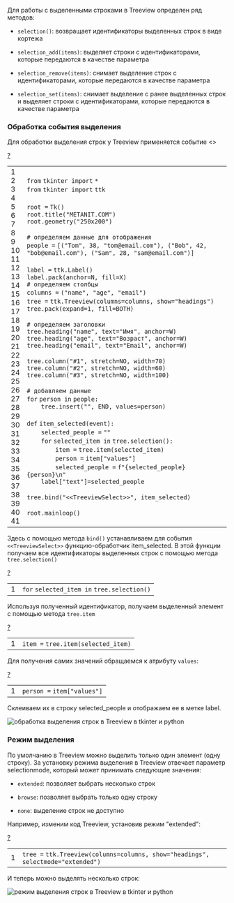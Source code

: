 Для работы с выделенными строками в Treeview определен ряд методов:

-   `selection()`: возвращает идентификаторы выделенных строк в виде кортежа
    
-   `selection_add(items)`: выделяет строки с идентификаторами, которые передаются в качестве параметра
    
-   `selection_remove(items)`: снимает выделение строк с идентификаторами, которые передаются в качестве параметра
    
-   `selection_set(items)`: снимает выделение с ранее выделенных строк и выделяет строки с идентификаторами, которые передаются в качестве параметра
    

### Обработка события выделения

Для обработки выделения строк у Treeview применяется событие <<TreeviewSelect>>

[?](https://metanit.com/python/tkinter/4.4.php#)

<table border="0" cellpadding="0" cellspacing="0"><tbody><tr><td class="gutter"><div class="line number1 index0 alt2">1</div><div class="line number2 index1 alt1">2</div><div class="line number3 index2 alt2">3</div><div class="line number4 index3 alt1">4</div><div class="line number5 index4 alt2">5</div><div class="line number6 index5 alt1">6</div><div class="line number7 index6 alt2">7</div><div class="line number8 index7 alt1">8</div><div class="line number9 index8 alt2">9</div><div class="line number10 index9 alt1">10</div><div class="line number11 index10 alt2">11</div><div class="line number12 index11 alt1">12</div><div class="line number13 index12 alt2">13</div><div class="line number14 index13 alt1">14</div><div class="line number15 index14 alt2">15</div><div class="line number16 index15 alt1">16</div><div class="line number17 index16 alt2">17</div><div class="line number18 index17 alt1">18</div><div class="line number19 index18 alt2">19</div><div class="line number20 index19 alt1">20</div><div class="line number21 index20 alt2">21</div><div class="line number22 index21 alt1">22</div><div class="line number23 index22 alt2">23</div><div class="line number24 index23 alt1">24</div><div class="line number25 index24 alt2">25</div><div class="line number26 index25 alt1">26</div><div class="line number27 index26 alt2">27</div><div class="line number28 index27 alt1">28</div><div class="line number29 index28 alt2">29</div><div class="line number30 index29 alt1">30</div><div class="line number31 index30 alt2">31</div><div class="line number32 index31 alt1">32</div><div class="line number33 index32 alt2">33</div><div class="line number34 index33 alt1">34</div><div class="line number35 index34 alt2">35</div><div class="line number36 index35 alt1">36</div><div class="line number37 index36 alt2">37</div><div class="line number38 index37 alt1">38</div><div class="line number39 index38 alt2">39</div><div class="line number40 index39 alt1">40</div><div class="line number41 index40 alt2">41</div></td><td class="code"><div class="container"><div class="line number1 index0 alt2"><code class="py keyword">from</code> <code class="py plain">tkinter </code><code class="py keyword">import</code> <code class="py keyword">*</code></div><div class="line number2 index1 alt1"><code class="py keyword">from</code> <code class="py plain">tkinter </code><code class="py keyword">import</code> <code class="py plain">ttk</code></div><div class="line number3 index2 alt2">&nbsp;</div><div class="line number4 index3 alt1"><code class="py plain">root </code><code class="py keyword">=</code> <code class="py plain">Tk()</code></div><div class="line number5 index4 alt2"><code class="py plain">root.title(</code><code class="py string">"METANIT.COM"</code><code class="py plain">)</code></div><div class="line number6 index5 alt1"><code class="py plain">root.geometry(</code><code class="py string">"250x200"</code><code class="py plain">)</code></div><div class="line number7 index6 alt2">&nbsp;</div><div class="line number8 index7 alt1"><code class="py comments"># определяем данные для отображения</code></div><div class="line number9 index8 alt2"><code class="py plain">people </code><code class="py keyword">=</code> <code class="py plain">[(</code><code class="py string">"Tom"</code><code class="py plain">, </code><code class="py value">38</code><code class="py plain">, </code><code class="py string">"tom@email.com"</code><code class="py plain">), (</code><code class="py string">"Bob"</code><code class="py plain">, </code><code class="py value">42</code><code class="py plain">, </code><code class="py string">"bob@email.com"</code><code class="py plain">), (</code><code class="py string">"Sam"</code><code class="py plain">, </code><code class="py value">28</code><code class="py plain">, </code><code class="py string">"sam@email.com"</code><code class="py plain">)]</code></div><div class="line number10 index9 alt1">&nbsp;</div><div class="line number11 index10 alt2"><code class="py plain">label </code><code class="py keyword">=</code> <code class="py plain">ttk.Label()</code></div><div class="line number12 index11 alt1"><code class="py plain">label.pack(anchor</code><code class="py keyword">=</code><code class="py plain">N, fill</code><code class="py keyword">=</code><code class="py plain">X)</code></div><div class="line number13 index12 alt2"><code class="py comments"># определяем столбцы</code></div><div class="line number14 index13 alt1"><code class="py plain">columns </code><code class="py keyword">=</code> <code class="py plain">(</code><code class="py string">"name"</code><code class="py plain">, </code><code class="py string">"age"</code><code class="py plain">, </code><code class="py string">"email"</code><code class="py plain">)</code></div><div class="line number15 index14 alt2"><code class="py plain">tree </code><code class="py keyword">=</code> <code class="py plain">ttk.Treeview(columns</code><code class="py keyword">=</code><code class="py plain">columns, show</code><code class="py keyword">=</code><code class="py string">"headings"</code><code class="py plain">)</code></div><div class="line number16 index15 alt1"><code class="py plain">tree.pack(expand</code><code class="py keyword">=</code><code class="py value">1</code><code class="py plain">, fill</code><code class="py keyword">=</code><code class="py plain">BOTH)</code></div><div class="line number17 index16 alt2">&nbsp;</div><div class="line number18 index17 alt1"><code class="py comments"># определяем заголовки</code></div><div class="line number19 index18 alt2"><code class="py plain">tree.heading(</code><code class="py string">"name"</code><code class="py plain">, text</code><code class="py keyword">=</code><code class="py string">"Имя"</code><code class="py plain">, anchor</code><code class="py keyword">=</code><code class="py plain">W)</code></div><div class="line number20 index19 alt1"><code class="py plain">tree.heading(</code><code class="py string">"age"</code><code class="py plain">, text</code><code class="py keyword">=</code><code class="py string">"Возраст"</code><code class="py plain">, anchor</code><code class="py keyword">=</code><code class="py plain">W)</code></div><div class="line number21 index20 alt2"><code class="py plain">tree.heading(</code><code class="py string">"email"</code><code class="py plain">, text</code><code class="py keyword">=</code><code class="py string">"Email"</code><code class="py plain">, anchor</code><code class="py keyword">=</code><code class="py plain">W)</code></div><div class="line number22 index21 alt1">&nbsp;</div><div class="line number23 index22 alt2"><code class="py plain">tree.column(</code><code class="py string">"#1"</code><code class="py plain">, stretch</code><code class="py keyword">=</code><code class="py plain">NO, width</code><code class="py keyword">=</code><code class="py value">70</code><code class="py plain">)</code></div><div class="line number24 index23 alt1"><code class="py plain">tree.column(</code><code class="py string">"#2"</code><code class="py plain">, stretch</code><code class="py keyword">=</code><code class="py plain">NO, width</code><code class="py keyword">=</code><code class="py value">60</code><code class="py plain">)</code></div><div class="line number25 index24 alt2"><code class="py plain">tree.column(</code><code class="py string">"#3"</code><code class="py plain">, stretch</code><code class="py keyword">=</code><code class="py plain">NO, width</code><code class="py keyword">=</code><code class="py value">100</code><code class="py plain">)</code></div><div class="line number26 index25 alt1">&nbsp;</div><div class="line number27 index26 alt2"><code class="py comments"># добавляем данные</code></div><div class="line number28 index27 alt1"><code class="py keyword">for</code> <code class="py plain">person </code><code class="py keyword">in</code> <code class="py plain">people:</code></div><div class="line number29 index28 alt2"><code class="py spaces">&nbsp;&nbsp;&nbsp;&nbsp;</code><code class="py plain">tree.insert("", END, values</code><code class="py keyword">=</code><code class="py plain">person)</code></div><div class="line number30 index29 alt1">&nbsp;</div><div class="line number31 index30 alt2"><code class="py keyword">def</code> <code class="py plain">item_selected(event):</code></div><div class="line number32 index31 alt1"><code class="py spaces">&nbsp;&nbsp;&nbsp;&nbsp;</code><code class="py plain">selected_people </code><code class="py keyword">=</code> <code class="py plain">""</code></div><div class="line number33 index32 alt2"><code class="py spaces">&nbsp;&nbsp;&nbsp;&nbsp;</code><code class="py keyword">for</code> <code class="py plain">selected_item </code><code class="py keyword">in</code> <code class="py plain">tree.selection():</code></div><div class="line number34 index33 alt1"><code class="py spaces">&nbsp;&nbsp;&nbsp;&nbsp;&nbsp;&nbsp;&nbsp;&nbsp;</code><code class="py plain">item </code><code class="py keyword">=</code> <code class="py plain">tree.item(selected_item)</code></div><div class="line number35 index34 alt2"><code class="py spaces">&nbsp;&nbsp;&nbsp;&nbsp;&nbsp;&nbsp;&nbsp;&nbsp;</code><code class="py plain">person </code><code class="py keyword">=</code> <code class="py plain">item[</code><code class="py string">"values"</code><code class="py plain">]</code></div><div class="line number36 index35 alt1"><code class="py spaces">&nbsp;&nbsp;&nbsp;&nbsp;&nbsp;&nbsp;&nbsp;&nbsp;</code><code class="py plain">selected_people </code><code class="py keyword">=</code> <code class="py plain">f</code><code class="py string">"{selected_people}{person}\n"</code></div><div class="line number37 index36 alt2"><code class="py spaces">&nbsp;&nbsp;&nbsp;&nbsp;</code><code class="py plain">label[</code><code class="py string">"text"</code><code class="py plain">]</code><code class="py keyword">=</code><code class="py plain">selected_people</code></div><div class="line number38 index37 alt1">&nbsp;</div><div class="line number39 index38 alt2"><code class="py plain">tree.bind(</code><code class="py string">"&lt;&lt;TreeviewSelect&gt;&gt;"</code><code class="py plain">, item_selected)</code></div><div class="line number40 index39 alt1">&nbsp;</div><div class="line number41 index40 alt2"><code class="py plain">root.mainloop()</code></div></div></td></tr></tbody></table>

Здесь с помощью метода `bind()` устанавливаем для события `<<TreeviewSelect>>` функцию-обработчик item\_selected. В этой функции получаем все идентификаторы выделенных строк с помощью метода `tree.selection()`

[?](https://metanit.com/python/tkinter/4.4.php#)

<table border="0" cellpadding="0" cellspacing="0"><tbody><tr><td class="gutter"><div class="line number1 index0 alt2">1</div></td><td class="code"><div class="container"><div class="line number1 index0 alt2"><code class="py keyword">for</code> <code class="py plain">selected_item </code><code class="py keyword">in</code> <code class="py plain">tree.selection()</code></div></div></td></tr></tbody></table>

Используя полученный идентификатор, получаем выделенный элемент с помощью метода `tree.item`

[?](https://metanit.com/python/tkinter/4.4.php#)

<table border="0" cellpadding="0" cellspacing="0"><tbody><tr><td class="gutter"><div class="line number1 index0 alt2">1</div></td><td class="code"><div class="container"><div class="line number1 index0 alt2"><code class="py plain">item </code><code class="py keyword">=</code> <code class="py plain">tree.item(selected_item)</code></div></div></td></tr></tbody></table>

Для получения самих значений обращаемся к атрибуту `values`:

[?](https://metanit.com/python/tkinter/4.4.php#)

<table border="0" cellpadding="0" cellspacing="0"><tbody><tr><td class="gutter"><div class="line number1 index0 alt2">1</div></td><td class="code"><div class="container"><div class="line number1 index0 alt2"><code class="py plain">person </code><code class="py keyword">=</code> <code class="py plain">item[</code><code class="py string">"values"</code><code class="py plain">]</code></div></div></td></tr></tbody></table>

Склеиваем их в строку selected\_people и отображаем ее в метке label.

![обработка выделения строк в Treeview в tkinter и python](https://metanit.com/python/tkinter/4.4.php./pics/2.92.png)

### Режим выделения

По умолчанию в Treeview можно выделить только один элемент (одну строку). За установку режима выделения в Treeview отвечает параметр selectionmode, который может принимать следующие значения:

-   `extended`: позволяет выбрать несколько строк
    
-   `browse`: позволяет выбрать только одну строку
    
-   `none`: выделение строк не доступно
    

Например, изменим код Treeview, установив режим "extended":

[?](https://metanit.com/python/tkinter/4.4.php#)

<table border="0" cellpadding="0" cellspacing="0"><tbody><tr><td class="gutter"><div class="line number1 index0 alt2">1</div></td><td class="code"><div class="container"><div class="line number1 index0 alt2"><code class="py plain">tree </code><code class="py keyword">=</code> <code class="py plain">ttk.Treeview(columns</code><code class="py keyword">=</code><code class="py plain">columns, show</code><code class="py keyword">=</code><code class="py string">"headings"</code><code class="py plain">, selectmode</code><code class="py keyword">=</code><code class="py string">"extended"</code><code class="py plain">)</code></div></div></td></tr></tbody></table>

И теперь можно выделять несколько строк:

![режим выделения строк в Treeview в tkinter и python](https://metanit.com/python/tkinter/4.4.php./pics/2.93.png)